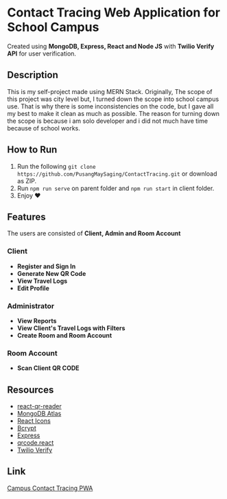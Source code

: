 # Contact Tracing Web Application for School Campus

Created using **MongoDB, Express, React and Node JS** with **Twilio Verify API** for user verification.

## Description

This is my self-project made using MERN Stack. Originally, The scope of this project was city level but, I turned down the scope into school campus use. That is why there is some inconsistencies on the code, but I gave all my best to make it clean as much as possible. The reason for turning down the scope is because i am solo developer and i did not much have time because of school works.

## How to Run

1. Run the following `git clone https://github.com/PusangMaySaging/ContactTracing.git` or download as ZIP.
2. Run `npm run serve` on parent folder and `npm run start` in client folder.
3. Enjoy :heart:

## Features

The users are consisted of **Client, Admin and Room Account**

### Client

- **Register and Sign In**
- **Generate New QR Code**
- **View Travel Logs**
- **Edit Profile**

### Administrator

- **View Reports**
- **View Client's Travel Logs with Filters**
- **Create Room and Room Account**

### Room Account 

- **Scan Client QR CODE**

## Resources

- [react-qr-reader](https://www.npmjs.com/package/react-qr-reader "react-qr-reader")
- [MongoDB Atlas](https://www.mongodb.com/cloud/atlas/lp/try2?utm_source=google&utm_campaign=gs_apac_philippines_search_core_brand_atlas_desktop&utm_term=mongodb%20atlas&utm_medium=cpc_paid_search&utm_ad=e&utm_ad_campaign_id=12212624359&gclid=CjwKCAiAg8OBBhA8EiwAlKw3ksHfalJhkUSNXID0eA3i3KtnBau2rg1KNOWLE31OBtLvopOjRuzmYRoCDnMQAvD_BwE "MongoDB Atlas")
- [React Icons](https://react-icons.github.io/react-icons/ "React Icons")
- [Bcrypt](https://www.npmjs.com/package/bcrypt "Bcrypt")
- [Express](https://expressjs.com/ "Express")
- [qrcode.react](https://www.npmjs.com/package/qrcode.react "qrcode.react")
- [Twilio Verify](https://www.twilio.com/ "Twilio Verify")

## Link

[Campus Contact Tracing PWA](https://campus-contact-tracing.herokuapp.com/ "Campus Contact Tracing PWA")
